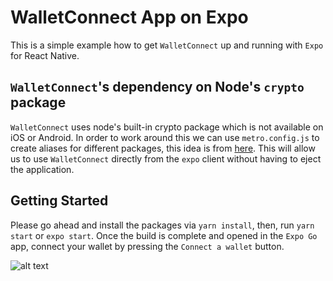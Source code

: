 # WalletConnect App on Expo

This is a simple example how to get `WalletConnect` up and running with `Expo` for React Native.

## `WalletConnect`'s dependency on Node's `crypto` package

`WalletConnect` uses node's built-in crypto package which is not available on iOS or Android.
In order to work around this we can use `metro.config.js` to create aliases for different packages, this idea is from [here](https://learn.figment.io/tutorials/how-to-successfully-connect-to-a-celo-wallet-with-a-react-native-dapp).
This will allow us to use `WalletConnect` directly from the `expo` client without having to eject the application.

## Getting Started

Please go ahead and install the packages via `yarn install`, then, run `yarn start` or `expo start`.
Once the build is complete and opened in the `Expo Go` app, connect your wallet by pressing the `Connect a wallet` button.

![alt text](./assets/gifs/walletconnect-expo-demo.gif)
